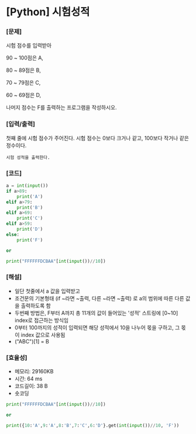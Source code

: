 # [Python] 시험성적

### [문제]

시험 점수를 입력받아 

90 ~ 100점은 A, 

80 ~ 89점은 B, 

70 ~ 79점은 C,

60 ~ 69점은 D, 

나머지 점수는 F를 출력하는 프로그램을 작성하시오.

### [입력/출력]

첫째 줄에 시험 점수가 주어진다. 시험 점수는 0보다 크거나 같고, 100보다 작거나 같은 정수이다.

```
시험 성적을 출력한다.
```

### [코드]

```python
a = int(input())
if a>89:
    print('A')
elif a>79:
    print('B')
elif a>69:
    print('C')
elif a>59:
    print('D')
else:
    print('F')

or

print("FFFFFFDCBAA"[int(input())//10])
```

### [해설]

- 일단 첫줄에서 a 값을 입력받고
- 조건문의 기본형태 (if ~라면 ~출력, 다른 ~라면 ~출력) 로 a의 범위에 따른 다른 값을 출력하도록 함
- 두번째 방법은, F부터 A까지 총 11개의 값이 들어있는 '성적' 스트링에 [0~10] index로 접근하는 방식임
- 0부터 100까지의 성적이 입력되면 해당 성적에서 10을 나누어 몫을 구하고, 그 몫이 index 값으로 사용됨
- ("ABC")[1] = B

### [효율성]

- 메모리: 29160KB
- 시간: 64 ms
- 코드길이: 38 B
- 숏코딩

```python
print("FFFFFFDCBAA"[int(input())//10])

or 

print({10:'A',9:'A',8:'B',7:'C',6:'D'}.get(int(input())//10, 'F'))
```